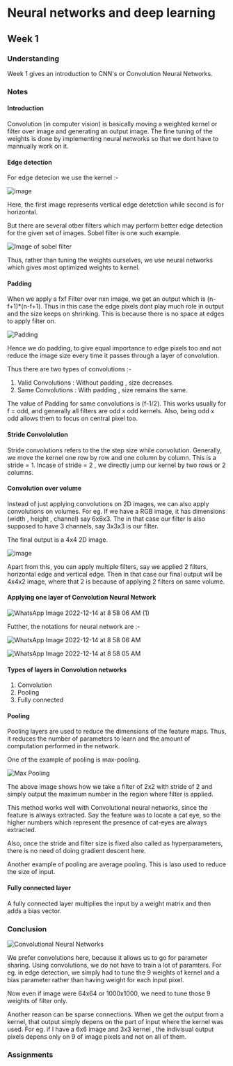 # <b>Neural networks and deep learning</b>

## <b>Week 1</b> 

### <b>Understanding</b> 
Week 1 gives an introduction to CNN's or Convolution Neural Networks.

### <b>Notes</b>

#### <b>Introduction</b>
Convolution (in computer vision) is basically moving a weighted kernel or filter over image and generating an output image.
The fine tuning of the weights is done by implementing neural networks so that we dont have to mannually work on it.

#### <b>Edge detection</b>
For edge detecion we use the kernel :-

![image](https://user-images.githubusercontent.com/103832825/207421496-31b844a0-8dd2-49c3-811f-13d55496a8b3.png)

Here, the first image represents vertical edge detetction while second is for horizontal.

But there are several otber filters which may perform better edge detection for the given set of images. Sobel filter is one such example.

<img src = "https://i0.wp.com/www.adeveloperdiary.com/wp-content/uploads/2019/05/How-to-implement-Sobel-edge-detection-using-Python-from-scratch-adeveloperdiary.com-sobel-sobel-operator.jpg?resize=744%2C356" alt = "Image of sobel filter">

Thus, rather than tuning the weights ourselves, we use neural networks which gives most optimized weights to kernel.

#### <b>Padding</b>

When we apply a fxf Filter over nxn image, we get an output which is (n-f+1)*(n-f+1).
Thus in this case the edge pixels dont play much role in output and the size keeps on shrinking. This is because there is no space at edges to apply filter on.

<img src = "https://images.deepai.org/django-summernote/2019-05-27/c3f24854-5584-4feb-81d7-3bcc5800a689.png" alt = "Padding">

Hence we do padding, to give equal importance to edge pixels too and not reduce the image size every time it passes through a layer of convolution.

Thus there are two types of convolutions :-

1) Valid Convolutions : Without padding , size decreases.
2) Same Convolutions : With padding , size remains the same.

The value of Padding for same convolutions is (f-1/2). This works usually for f = odd, and generally all filters are odd x odd kernels.
Also, being odd x odd allows them to focus on central pixel too.

#### <b>Stride Convololution</b>

Stride convolutions refers to the the step size while convolution. Generally, we move the kernel one row by row and one column by column. This is a stride = 1.
Incase of stride = 2 , we directly jump our kernel by two rows or 2 columns.

#### <b>Convolution over volume</b>

Instead of just applying convolutions on 2D images, we can also apply convolutions on volumes. For eg. If we have a RGB image, it has dimensions (width , height , channel) say 6x6x3. The in that case our filter is also supposed to have 3 channels, say 3x3x3 is our filter.

The final output is a 4x4 2D image.

![image](https://user-images.githubusercontent.com/103832825/207489294-bd43cd1d-247f-4f57-9a62-8a726cf36f40.png)

Apart from this, you can apply multiple filters, say we applied 2 filters, horizontal edge and vertical edge. Then in that case our final output will be 4x4x2 image, where that 2 is because of applying 2 filters on same volume.

#### <b>Applying one layer of Convolution Neural Network</b>

![WhatsApp Image 2022-12-14 at 8 58 06 AM (1)](https://user-images.githubusercontent.com/103832825/207498312-c627c730-f37c-495d-a02b-67bc1980283e.jpeg)

Futther, the notations for neural network are :- 

![WhatsApp Image 2022-12-14 at 8 58 06 AM](https://user-images.githubusercontent.com/103832825/207498284-90ef0552-2eab-4f29-beea-99874489209a.jpeg)

![WhatsApp Image 2022-12-14 at 8 58 05 AM](https://user-images.githubusercontent.com/103832825/207498256-0f1b7773-29f4-4e71-800a-74b23d3c3146.jpeg)

#### <b>Types of layers in Convolution networks</b>

1) Convolution 
2) Pooling
3) Fully connected

#### <b>Pooling</b>

Pooling layers are used to reduce the dimensions of the feature maps. Thus, it reduces the number of parameters to learn and the amount of computation performed in the network.

One of the example of pooling is max-pooling.

<img src = "https://media.geeksforgeeks.org/wp-content/uploads/20190721025744/Screenshot-2019-07-21-at-2.57.13-AM.png" alt= "Max Pooling">

The above image shows how we take a filter of 2x2 with stride of 2 and simply output the maximum number in the region where filter is applied.

This method works well with Convolutional neural networks, since the feature is always extracted. Say the feature was to locate a cat eye, so the higher numbers which represent the presence of cat-eyes are always extracted.

Also, once the stride and filter size is fixed also called as hyperparameters, there is no need of doing gradient descent here.

Another example of pooling are average pooling. This is laso used to reduce the size of input.

#### <b>Fully connected layer</b>

A fully connected layer multiplies the input by a weight matrix and then adds a bias vector.

### <b>Conclusion</b>

<img src = "https://i0.wp.com/developersbreach.com/wp-content/uploads/2020/08/cnn_banner.png?fit=1200%2C564&ssl=1" alt = "Convolutional Neural Networks" >

We prefer convolutions here, because it allows us to go for parameter sharing. Using convolutions, we do not have to train a lot of paramters. For eg. in edge detection, we simply had to tune the 9 weights of kernel and a bias parameter rather than having weight for each input pixel.

Now even if image were 64x64 or 1000x1000, we need to tune those 9 weights of filter only.

Another reason can be sparse connections.
When we get the output from a kernel, that output simply depens on the part of input where the kernel was used. For eg. if I have a 6x6 image and 3x3 kernel , the indivisual output pixels depens only on 9 of image pixels and not on all of them.

### <b>Assignments</b>

